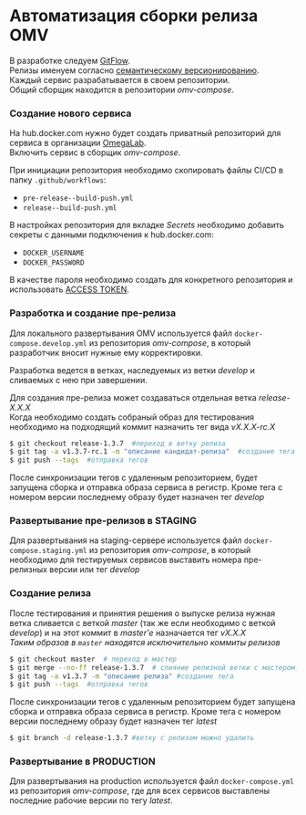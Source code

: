 # Автоматизация сборки релиза OMV

В разработке следуем [GitFlow](https://bitworks.software/2019-03-12-gitflow-workflow.html).   
Релизы именуем согласно [cемантическому версионированию](https://semver.org/lang/ru/).   
Каждый сервис разрабатывается в своем репозитории.   
Общий сборщик находится в репозитории *omv-compose*.   

### Создание нового сервиса
На hub.docker.com нужно будет создать приватный репозиторий для сервиса в организации [OmegaLab](https://hub.docker.com/orgs/omegalab).   
Включить сервис в сборщик *omv-compose*.   

При инициации репозитория необходимо скопировать файлы CI/CD в папку `.github/workflows`:
- `pre-release--build-push.yml`
- `release--build-push.yml`

В настройках репозитория для вкладке *Secrets* необходимо добавить секреты с данными подключения к hub.docker.com:
- `DOCKER_USERNAME`
- `DOCKER_PASSWORD`

В качестве пароля необходимо создать для конкретного репозитория и использовать [ACCESS TOKEN](https://docs.docker.com/docker-hub/access-tokens/). 

### Разработка и создание пре-релиза

Для локального развертывания OMV используется файл `docker-compose.develop.yml` из репозитория *omv-compose*, в который разработчик вносит нужные ему корректировки.

Разработка ведется в ветках, наследуемых из ветки *develop* и сливаемых с нею при завершении. 

Для создания пре-релиза может создаваться отдельная ветка *release-X.X.X*   
Когда необходимо создать собраный образ для тестирования необходимо на подходящий коммит назначить тег вида *vX.X.X-rc.X*

```sh
$ git checkout release-1.3.7  #переход в ветку релиза
$ git tag -a v1.3.7-rc.1 -m "описание кандидат-релиза"  #создание тега
$ git push --tags  #отправка тегов
```

После синхронизации тегов с удаленным репозиторием, будет запущена сборка и отправка образа сервиса в регистр. Кроме тега с номером версии последнему образу будет назначен тег *develop*

### Развертывание пре-релизов в STAGING

Для развертывания на staging-сервере используется файл `docker-compose.staging.yml` из репозитория *omv-compose*, в который необходимо для тестируемых сервисов выставить номера пре-релизных версии или тег *develop*

### Создание релиза

После тестирования и принятия решения о выпуске релиза нужная ветка сливается с веткой *master* (так же если необходимо с веткой *develop*) и на этот коммит в *master'е* назначается тег *vX.X.X*   
*Таким образов в `master` находятся исключительно коммиты релизов*

```sh
$ git checkout master  # переход в мастер
$ git merge --no-ff release-1.3.7  # слияние релизной ветки с мастером. ключ --no-ff для сохранения истории коммитов
$ git tag -a v1.3.7 -m "описание релиза" #создание тега
$ git push --tags  #отправка тегов
```
После синхронизации тегов с удаленным репозиторием будет запущена сборка и отправка образа сервиса в регистр. Кроме тега с номером версии последнему образу будет назначен тег *latest*
```sh
$ git branch -d release-1.3.7 #ветку с релизом можно удалить
```

### Развертывание в PRODUCTION
Для развертывания на production используется файл `docker-compose.yml` из репозитория *omv-compose*, где для всех сервисов выставлены последние рабочие версии по тегу *latest*.

